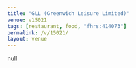 ```yaml
---
title: "GLL (Greenwich Leisure Limited)"
venue: v15021
tags: [restaurant, food, "fhrs:414073"]
permalink: /v/15021/
layout: venue
---
```

null